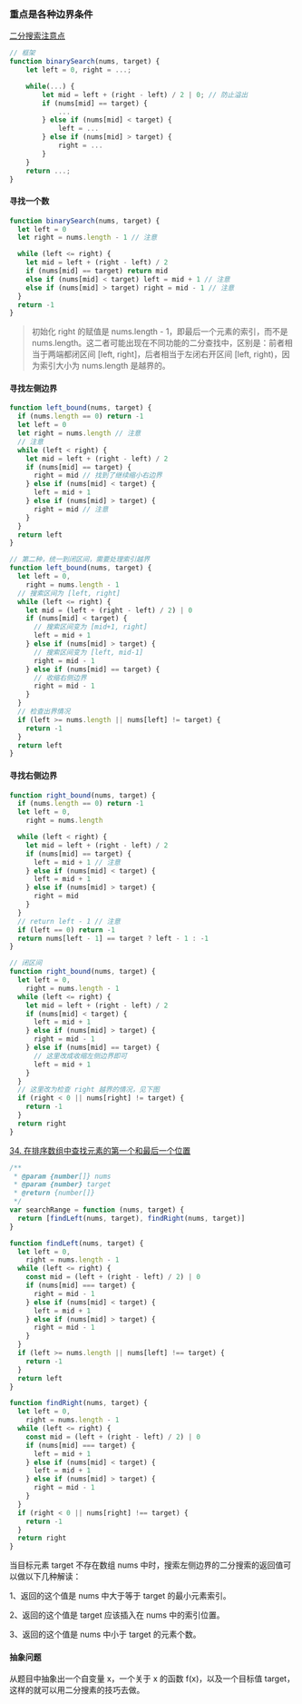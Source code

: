 ### 重点是各种边界条件

[二分搜索注意点](https://labuladong.github.io/algo/2/18/26/)

```js
// 框架
function binarySearch(nums, target) {
    let left = 0, right = ...;

    while(...) {
        let mid = left + (right - left) / 2 | 0; // 防止溢出
        if (nums[mid] == target) {
            ...
        } else if (nums[mid] < target) {
            left = ...
        } else if (nums[mid] > target) {
            right = ...
        }
    }
    return ...;
}

```

#### 寻找一个数

```js
function binarySearch(nums, target) {
  let left = 0
  let right = nums.length - 1 // 注意

  while (left <= right) {
    let mid = left + (right - left) / 2
    if (nums[mid] == target) return mid
    else if (nums[mid] < target) left = mid + 1 // 注意
    else if (nums[mid] > target) right = mid - 1 // 注意
  }
  return -1
}
```

> 初始化 right 的赋值是 nums.length - 1，即最后一个元素的索引，而不是 nums.length。这二者可能出现在不同功能的二分查找中，区别是：前者相当于两端都闭区间 [left, right]，后者相当于左闭右开区间 [left, right)，因为索引大小为 nums.length 是越界的。

#### 寻找左侧边界

```js
function left_bound(nums, target) {
  if (nums.length == 0) return -1
  let left = 0
  let right = nums.length // 注意
  // 注意
  while (left < right) {
    let mid = left + (right - left) / 2
    if (nums[mid] == target) {
      right = mid // 找到了继续缩小右边界
    } else if (nums[mid] < target) {
      left = mid + 1
    } else if (nums[mid] > target) {
      right = mid // 注意
    }
  }
  return left
}

// 第二种，统一到闭区间，需要处理索引越界
function left_bound(nums, target) {
  let left = 0,
    right = nums.length - 1
  // 搜索区间为 [left, right]
  while (left <= right) {
    let mid = (left + (right - left) / 2) | 0
    if (nums[mid] < target) {
      // 搜索区间变为 [mid+1, right]
      left = mid + 1
    } else if (nums[mid] > target) {
      // 搜索区间变为 [left, mid-1]
      right = mid - 1
    } else if (nums[mid] == target) {
      // 收缩右侧边界
      right = mid - 1
    }
  }
  // 检查出界情况
  if (left >= nums.length || nums[left] != target) {
    return -1
  }
  return left
}
```

#### 寻找右侧边界

```js
function right_bound(nums, target) {
  if (nums.length == 0) return -1
  let left = 0,
    right = nums.length

  while (left < right) {
    let mid = left + (right - left) / 2
    if (nums[mid] == target) {
      left = mid + 1 // 注意
    } else if (nums[mid] < target) {
      left = mid + 1
    } else if (nums[mid] > target) {
      right = mid
    }
  }
  // return left - 1 // 注意
  if (left == 0) return -1
  return nums[left - 1] == target ? left - 1 : -1
}

// 闭区间
function right_bound(nums, target) {
  let left = 0,
    right = nums.length - 1
  while (left <= right) {
    let mid = left + (right - left) / 2
    if (nums[mid] < target) {
      left = mid + 1
    } else if (nums[mid] > target) {
      right = mid - 1
    } else if (nums[mid] == target) {
      // 这里改成收缩左侧边界即可
      left = mid + 1
    }
  }
  // 这里改为检查 right 越界的情况，见下图
  if (right < 0 || nums[right] != target) {
    return -1
  }
  return right
}
```

[34. 在排序数组中查找元素的第一个和最后一个位置](https://leetcode.cn/problems/find-first-and-last-position-of-element-in-sorted-array/submissions/)

```js
/**
 * @param {number[]} nums
 * @param {number} target
 * @return {number[]}
 */
var searchRange = function (nums, target) {
  return [findLeft(nums, target), findRight(nums, target)]
}

function findLeft(nums, target) {
  let left = 0,
    right = nums.length - 1
  while (left <= right) {
    const mid = (left + (right - left) / 2) | 0
    if (nums[mid] === target) {
      right = mid - 1
    } else if (nums[mid] < target) {
      left = mid + 1
    } else if (nums[mid] > target) {
      right = mid - 1
    }
  }
  if (left >= nums.length || nums[left] !== target) {
    return -1
  }
  return left
}

function findRight(nums, target) {
  let left = 0,
    right = nums.length - 1
  while (left <= right) {
    const mid = (left + (right - left) / 2) | 0
    if (nums[mid] === target) {
      left = mid + 1
    } else if (nums[mid] < target) {
      left = mid + 1
    } else if (nums[mid] > target) {
      right = mid - 1
    }
  }
  if (right < 0 || nums[right] !== target) {
    return -1
  }
  return right
}
```

当目标元素 target 不存在数组 nums 中时，搜索左侧边界的二分搜索的返回值可以做以下几种解读：

1、返回的这个值是 nums 中大于等于 target 的最小元素索引。

2、返回的这个值是 target 应该插入在 nums 中的索引位置。

3、返回的这个值是 nums 中小于 target 的元素个数。

#### 抽象问题

从题目中抽象出一个自变量 x，一个关于 x 的函数 f(x)，以及一个目标值 target，这样的就可以用二分搜素的技巧去做。

